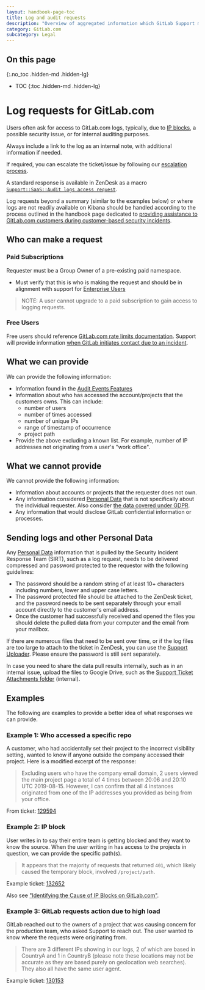 ```yaml
---
layout: handbook-page-toc
title: Log and audit requests
description: "Overview of aggregated information which GitLab Support may provide to customers, from the gitlab.com logs. Details beyond a summary require a Security request."
category: GitLab.com
subcategory: Legal
---
```


## On this page
{:.no_toc .hidden-md .hidden-lg}

- TOC
{:toc .hidden-md .hidden-lg}

# Log requests for GitLab.com

Users often ask for access to GitLab.com logs, typically, due to [IP blocks](/handbook/support/workflows/ip-blocks.html), a possible security issue, or for internal auditing purposes.

Always include a link to the log as an internal note, with additional information if needed.

If required, you can escalate the ticket/issue by following our [escalation process](https://about.gitlab.com/handbook/support/internal-support/support-ticket-attention-requests.html).

A standard response is available in ZenDesk as a macro [`Support::SaaS::Audit logs access request`](https://gitlab.com/search?utf8=%E2%9C%93&group_id=2573624&project_id=17008590&scope=&search_code=true&snippets=false&repository_ref=master&nav_source=navbar&search=id%3A+360018514099).

Log requests beyond a summary (similar to the examples below) or where logs are not readily available on Kibana should be handled according to the process outlined in the handbook page dedicated to [providing assistance to GitLab.com customers during customer-based security incidents](/handbook/security/customer-requests/).

## Who can make a request

### Paid Subscriptions

Requester must be a Group Owner of a pre-existing paid namespace.

 - Must verify that this is who is making the request and should be in alignment with support for [Enterprise Users](https://about.gitlab.com/handbook/support/workflows/gitlab-com_overview.html#sts=Enterprise%20Users)

> NOTE: A user cannot upgrade to a paid subscription to gain access to logging requests.

### Free Users

Free users should reference [GitLab.com rate limits documentation](https://docs.gitlab.com/ee/user/gitlab_com/#gitlabcom-specific-rate-limits). Support will provide information [when GitLab initiates contact due to an incident](/support/statement-of-support/#free-users).

## What we can provide

We can provide the following information:

- Information found in the [Audit Events Features](https://docs.gitlab.com/ee/administration/audit_events.html)
- Information about who has accessed the account/projects that the customers owns.  This can include:
  - number of users
  - number of times accessed
  - number of unique IPs
  - range of timestamp of occurrence
  - project path
- Provide the above excluding a known list. For example, number of IP addresses not originating from a user's "work office".

## What we cannot provide

We cannot provide the following information:

- Information about accounts or projects that the requester does not own.
- Any information considered [Personal Data](personal_data_access_account_deletion.html) that is not specifically about the individual requester. Also consider [the data covered under GDPR](https://about.gitlab.com/handbook/legal/privacy/privacy-laws.html#what-is-covered-by-the-gdpr).
- Any information that would disclose GitLab confidential information or processes.

## Sending logs and other Personal Data

Any [Personal Data](personal_data_access_account_deletion.html) information that is pulled by the Security Incident Response Team (SIRT), 
such as a log request, needs to be delivered compressed and password protected to the requestor with the following guidelines:

- The password should be a random string of at least 10+ characters including numbers, lower and upper case letters.
- The password protected file should be attached to the ZenDesk ticket, and the password needs to be sent separately through your email account directly to the customer's email address.
- Once the customer had successfully received and opened the files you should delete the pulled data from your computer and the email from your mailbox.

If there are numerous files that need to be sent over time, or if the log files are too large to attach to the ticket in ZenDesk,
you can use the [Support Uploader](large_files.html). Please ensure the password is still sent separately.

In case you need to share the data pull results internally, such as in an internal issue, upload the files to Google Drive, such as the [Support Ticket Attachments folder](https://drive.google.com/drive/folders/1RpCb_li2RTYsE8GnVFExCux3QpZ2i0TD) (internal).

## Examples

The following are examples to provide a better idea of what responses we can provide.

### Example 1: Who accessed a specific repo

A customer, who had accidentally set their project to the incorrect visibility setting, wanted to know if anyone outside the company accessed their project. Here is a modified excerpt of the response:

> Excluding users who have the company email domain, 2 users viewed the main project page a total of 4 times between 20:06 and 20:10 UTC 2019-08-15. However, I can confirm that all 4 instances originated from one of the IP addresses you provided as being from your office.

From ticket: [129594](https://gitlab.zendesk.com/agent/tickets/129594)

### Example 2: IP block

User writes in to say their entire team is getting blocked and they want to know the source. When the user writing in has access to the projects in question, we can provide the specific path(s).

> It appears that the majority of requests that returned `401`, which likely caused the temporary block, involved `/project/path`.

Example ticket: [132652](https://gitlab.zendesk.com/agent/tickets/132652)

Also see ["Identifying the Cause of IP Blocks on GitLab.com"](/handbook/support/workflows/ip-blocks.html).

### Example 3: GitLab requests action due to high load

GitLab reached out to the owners of a project that was causing concern for the production team, who asked Support to reach out. The user wanted to know where the requests were originating from.

> There are 3 different IPs showing in our logs, 2 of which are based in CountryA and 1 in CountryB (please note these locations may not be accurate as they are based purely on geolocation web searches). They also all have the same user agent.

Example ticket: [130153](https://gitlab.zendesk.com/agent/tickets/130153)
